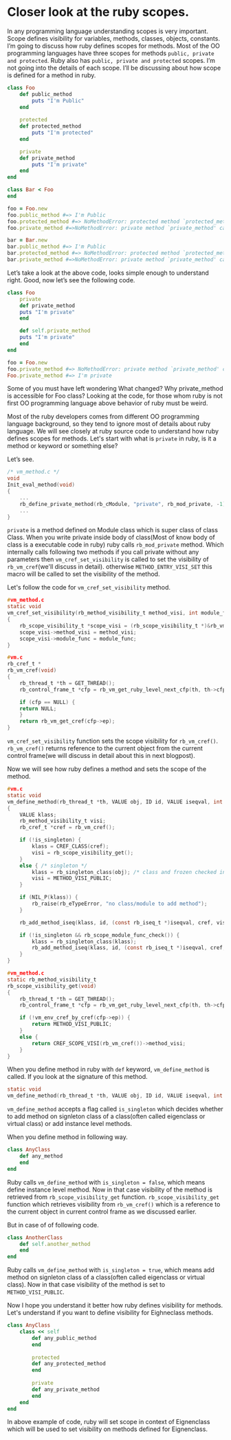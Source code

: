 # Closer look at the ruby scopes. 
	
In any programming language understanding scopes is very important. Scope defines visibility for variables, methods, classes, objects, constants. I’m going to discuss how ruby defines scopes for methods. Most of the OO programming languages have three scopes for methods `public, private and protected`. Ruby also has `public, private and protected` scopes. I’m not going into the details of each scope. I’ll be discussing about how scope is defined for a method in ruby. 
	
```ruby
class Foo
    def public_method
        puts "I'm Public"
    end
    
    protected 
    def protected_method
	    puts "I'm protected"
    end

    private
    def private_method
	    puts "I'm private"
    end
end

class Bar < Foo
end

foo = Foo.new
foo.public_method #=> I'm Public
foo.protected_method #=> NoMethodError: protected method `protected_method' called for #<Foo>
foo.private_method #=>NoMethodError: private method `private_method' called for #<Foo>

bar = Bar.new
bar.public_method #=> I'm Public
bar.protected_method #=> NoMethodError: protected method `protected_method' called for #<Foo>
bar.private_method #=>NoMethodError: private method `private_method' called for #<Foo>
```

Let’s take a look at the above code, looks simple enough to understand right. Good, now let’s see the following code. 
```ruby
class Foo
    private
    def private_method
	puts "I'm private"
    end

    def self.private_method
	puts "I'm private"
    end
end

foo = Foo.new
foo.private_method #=> NoMethodError: private method `private_method' called for #<Foo>
Foo.private_method #=> I'm private
```

Some of you must have left wondering What changed? Why private_method is accessible for Foo class? Looking at the code, for those whom ruby is not first OO programming language above behavior of ruby must be weird. 

Most of the ruby developers comes from different OO programming language background, so they tend to ignore most of details about ruby language. We will see closely at ruby source code to understand how ruby defines scopes for methods. Let's start with what is `private` in ruby, is it a method or keyword or something else?

Let’s see. 

```c
/* vm_method.c */
void
Init_eval_method(void)
{
    ...
    rb_define_private_method(rb_cModule, "private", rb_mod_private, -1);
    ...
}
```

`private` is a method defined on Module class which is super class of class Class. When you write private inside body of class(Most of know body of class is a executable code in ruby) ruby calls ``rb_mod_private`` method. Which internally calls following two methods if you call private without any parameters then ``vm_cref_set_visibility`` is called to set the visibility of ``rb_vm_cref``(we'll discuss in detail). otherwise ``METHOD_ENTRY_VISI_SET`` this macro will be called to set the visibility of the method.

Let's follow the code for `vm_cref_set_visibility` method. 

```c
#vm_method.c
static void
vm_cref_set_visibility(rb_method_visibility_t method_visi, int module_func)
{
    rb_scope_visibility_t *scope_visi = (rb_scope_visibility_t *)&rb_vm_cref()->scope_visi;
    scope_visi->method_visi = method_visi;
    scope_visi->module_func = module_func;
}

#vm.c
rb_cref_t *
rb_vm_cref(void)
{
    rb_thread_t *th = GET_THREAD();
    rb_control_frame_t *cfp = rb_vm_get_ruby_level_next_cfp(th, th->cfp);

    if (cfp == NULL) {
	return NULL;
    }
    return rb_vm_get_cref(cfp->ep);
}
```

`vm_cref_set_visibility` function sets the scope visibility for `rb_vm_cref()`. 
`rb_vm_cref()` returns reference to the current object from the current control frame(we will discuss in detail about this in next blogpost).    

Now we will see how ruby defines a method and sets the scope of the method. 
```c
#vm.c
static void
vm_define_method(rb_thread_t *th, VALUE obj, ID id, VALUE iseqval, int is_singleton)
{
    VALUE klass;
    rb_method_visibility_t visi;
    rb_cref_t *cref = rb_vm_cref();

    if (!is_singleton) {
        klass = CREF_CLASS(cref);
        visi = rb_scope_visibility_get();
    }
    else { /* singleton */
        klass = rb_singleton_class(obj); /* class and frozen checked in this API */
        visi = METHOD_VISI_PUBLIC;
    }

    if (NIL_P(klass)) {
        rb_raise(rb_eTypeError, "no class/module to add method");
    }

    rb_add_method_iseq(klass, id, (const rb_iseq_t *)iseqval, cref, visi);

    if (!is_singleton && rb_scope_module_func_check()) {
        klass = rb_singleton_class(klass);
        rb_add_method_iseq(klass, id, (const rb_iseq_t *)iseqval, cref, METHOD_VISI_PUBLIC);
    }
}

#vm_method.c
static rb_method_visibility_t
rb_scope_visibility_get(void)
{
    rb_thread_t *th = GET_THREAD();
    rb_control_frame_t *cfp = rb_vm_get_ruby_level_next_cfp(th, th->cfp);

    if (!vm_env_cref_by_cref(cfp->ep)) {
        return METHOD_VISI_PUBLIC;
    }
    else {
        return CREF_SCOPE_VISI(rb_vm_cref())->method_visi;
    }
}
```

When you define method in ruby with `def` keyword, `vm_define_method` is called. If you look at the signature of this method. 
```c
static void
vm_define_method(rb_thread_t *th, VALUE obj, ID id, VALUE iseqval, int is_singleton);
```

`vm_define_method` accepts a flag called `is_singleton` which decides whether to add method on signleton class of a class(often called eigenclass or virtual class) or add instance level methods. 

When you define method in following way. 
```ruby
class AnyClass
    def any_method
    end
end
```

Ruby calls `vm_define_method` with `is_singleton = false`, which means define instance level method. Now in that case visibility of the method is retrieved from `rb_scope_visibility_get` function. `rb_scope_visibility_get` function which retrieves visibility from `rb_vm_cref()` which is a reference to the current object in current control frame as we discussed earlier. 

But in case of of following code. 
```ruby
class AnotherClass
    def self.another_method
    end
end
```

Ruby calls `vm_define_method` with `is_singleton = true`, which means add method on signleton class of a class(often called eigenclass or virtual class). Now in that case visibility of the method is set to `METHOD_VISI_PUBLIC`. 

Now I hope you understand it better how ruby defines visibility for methods. Let's understand if you want to define visibility for Eighneclass methods. 

```ruby
class AnyClass
    class << self
        def any_public_method
        end
        
        protected 
        def any_protected_method
        end
        
        private 
        def any_private_method
        end
    end
end
```

In above example of code, ruby will set scope in context of Eignenclass which will be used to set visibility on methods defined for Eignenclass.


